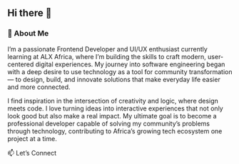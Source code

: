 ## Hi there 👋
### 🚀 About Me
I’m a passionate Frontend Developer and UI/UX enthusiast currently learning at ALX Africa, where I’m building the skills to craft modern, user-centered digital experiences. My journey into software engineering began with a deep desire to use technology as a tool for community transformation — to design, build, and innovate solutions that make everyday life easier and more connected.

I find inspiration in the intersection of creativity and logic, where design meets code. I love turning ideas into interactive experiences that not only look good but also make a real impact. My ultimate goal is to become a professional developer capable of solving my community’s problems through technology, contributing to Africa’s growing tech ecosystem one project at a time.


📫 Let’s Connect

